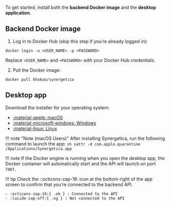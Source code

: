To get started, install both the **backend Docker image** and the **desktop application**.

## Backend Docker image

1. Log in to Docker Hub (skip this step if you’re already logged in):
```console
docker login -u <USER_NAME> -p <PASSWORD>
```
Replace `<USER_NAME>` and `<PASSWORD>` with your Docker Hub credentials.

2. Pull the Docker image:
```console
docker pull khokao/synergetica
```


## Desktop app

Download the installer for your operating system:

<div class="grid cards" markdown>

- [:material-apple: macOS](https://github.com/khokao/synergetica/releases/download/nightly/Synergetica_0.0.0_aarch64.dmg)
- [:material-microsoft-windows: Windows](https://github.com/khokao/synergetica/releases/download/nightly/Synergetica_0.0.0_x64-setup.exe)
- [:material-linux: Linux](https://github.com/khokao/synergetica/releases/download/nightly/Synergetica_0.0.0_amd64.deb)

</div>


!!! note "Note (macOS Users)"
    After installing Synergetica, run the following command to launch the app:
    ```sh
    xattr -d com.apple.quarantine /Applications/Synergetica.app
    ```

!!! note
    If the Docker engine is running when you open the desktop app, the Docker container will automatically start and the API will launch on port `7007`.

!!! tip
    Check the ::octicons-zap-16: icon at the bottom-right of the app screen to confirm that you’re connected to the backend API.

    - :octicons-zap-16:{ .ok } : Connected to the API
    - :lucide-zap-off:{ .ng } : Not connected to the API

